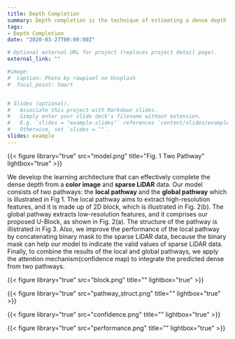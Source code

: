 ```yaml
---
title: Depth Completion
summary: Depth completion is the technique of estimating a dense depth image from sparse depth measurements.
tags:
- Depth Completion
date: "2020-03-27T00:00:00Z"

# Optional external URL for project (replaces project detail page).
external_link: ""

#image:
#  caption: Photo by rawpixel on Unsplash
#  focal_point: Smart


# Slides (optional).
#   Associate this project with Markdown slides.
#   Simply enter your slide deck's filename without extension.
#   E.g. `slides = "example-slides"` references `content/slides/example-slides.md`.
#   Otherwise, set `slides = ""`.
slides: example
---
```

{{< figure library="true" src="model.png" title="Fig. 1 Two Pathway" lightbox="true" >}}

We develop the learning architecture that can effectively complete the dense depth from a **color image** and **sparse LiDAR** data. Our model consists of two pathways: the **local pathway** and the **global pathway** which is illustrated in Fig 1. The local pathway aims to extract high-resolution features, and it is made up of 2D block, which is illustrated in Fig. 2(b). The global pathway extracts low-resolution features, and it comprises our proposed U-Block, as shown in Fig. 2(a).
The structure of the pathway is illistrated in Fig 3. Also, we improve the performance of the local pathway by concatenating binary mask to the sparse LiDAR data, because the binary mask can help our model to indicate the valid values of sparse LiDAR data. Finally, to combine the results of the local and global pathways, we apply the attention mechanism(confidence map) to integrate the predicted dense from two pathways. 

{{< figure library="true" src="block.png" title="" lightbox="true" >}}

{{< figure library="true" src="pathway_struct.png" title="" lightbox="true" >}}



{{< figure library="true" src="confidence.png" title="" lightbox="true" >}}

{{< figure library="true" src="performance.png" title="" lightbox="true" >}}